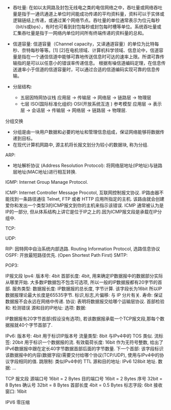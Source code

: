 * 吞吐量: 在如以太网路及封包无线电之类的电信网络之中，吞吐量或网络吞吐量是指于一通讯通道上单位时间能成功传递的平均资料量，资料可以于实体或逻辑链结上传递，或通过某个网络节点。吞吐量的单位通常表示为位元每秒（bit/s或bps），有时也可看到封包每秒或封包每时槽等单位。系统吞吐量或汇集吞吐量是指于一网络内单位时间所有终端传递的资料量的总和。

* 信道容量: 信道容量（Channel capacity，又译通道容量）的单位为比特每秒、奈特每秒等等。[1] [2]在电机领域、计算机科学领域、信息论中，信道容量是指在一个通信信道中能够可靠地传送信息时可达的速率上限。所谓可靠传输指的是可以以任意小的错误率传递信息。 根据有噪信道编码定理，在信息传送速率小于信道的信道容量时，可以通过合适的信道编码实现可靠的信息传输。

* 分层结构: 
  * 五层因特网协议栈 应用层 -> 传输层 -> 网络层 -> 链路层 -> 物理层
  * 七层 ISO(国际标准化组织) OSI(开放系统互连 ) 参考模型 应用层 -> 表示层 -> 会话层 -> 传输层 -> 网络层 -> 链路层 -> 物理层.

分组交换
 * 分组是由一块用户数据和必要的地址和管理信息组成，保证网络能够将数据传递到目标。
 * 在现代计算机网路中, 源主机将长报文划分为较小的数据块, 称为分组.

ARP:
 * 地址解析协议 (Address Resolution Protocol): 将网络层地址(IP地址)与链路层地址(MAC地址)进行相互转换.

IGMP:
 Internet Group Manage Protocol.

ICMP:
 Internet Controller Message Procotol, 互联网控制报文协议.
 IP路由器不能找到一条路径通往 Telnet, FTP 或者 HTTP 应用所指定的主机. 该路由就会创建爱你和发出一个类型3的ICMP报文到你的主机来指示该错误.
 ICMP 通常被认为是IP的一部分, 但从体系结构上讲它是位于IP之上的.因为ICMP报文段是承载在IP分组中.

TCP:

UDP:

RIP:
 因特网中自治系统内部选路. Routing Information Protocol, 选路信息协议
OSPF:
 开放最短路径优先. (Open Shortest Path First)
SMTP:

POP3:

IP报文段
 Ipv4:
  版本号: 4bit
  首部长度: 4bit, 用来确定IP数据报中的数据部分实际从哪里开始. 大多数IP数据包不包含可选项, 所以一般的IP数据报都有20字节的首部.
  服务类型: 
  数据报长度: IP数据报的总长度, 字节计算. 该字段长为16bit 所以IP数据报理论最大长度是65535字节.
  标识,标志,片偏移: 与 IP 分片有关.
  寿命: 保证数据报不会永远在网络中传递.
  协议: 表明将数据报交给哪个运输层协议.
  首部检验和: 检测错误
  源和目的IP地址: 
  选项: 
  数据: 

 IP数据报有20字节首部(假设没有选项), 若该数据报承载一个TCP报文段,那每个数据报就40个字节首部了.

 IPv6:
  版本号: 4bit 用于标识IP版本号
  流量类型: 8bit 与IPv4中的 TOS 类似.
  流标签: 20bit 用于标识一个数据报的流.
  有效载荷长度: 16bit 作为无符号整数, 给出了IPv6数据报中跟在定长40字节数据首部后面的字节数量.
  下一个首部: 该字段标识该数据报中的内容(数据字段)需要交付给哪个协议(TCP/UDP), 使用与IPv4中的协议字段相同的值.
  跳限制: 类似IPv4中的 TTL
  源和目的地址: IPv6 128bit 地址.
  数据: ...

TCP 报文段
 源端口号 16bit = 2 Bytes
 目的端口号 16bit = 2 Bytes
 序号 32bit = 8 Bytes
 确认号 32bit = 8 Bytes
 首部长度 4bit = 0.5 Bytes
 标志字段: 6bit 
 接收窗口: 16bit



IPV6 零压缩
